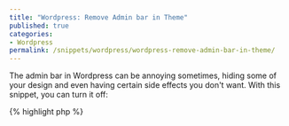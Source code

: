 ```yaml
---
title: "Wordpress: Remove Admin bar in Theme"
published: true
categories:
- Wordpress
permalink: /snippets/wordpress/wordpress-remove-admin-bar-in-theme/
---
```


The admin bar in Wordpress can be annoying sometimes, hiding some of your design and even having certain side effects you don't want. With this snippet, you can turn it off:

{% highlight php %}
<?
function my_function_admin_bar() {
  return false;
}

add_filter( 'show_admin_bar' , 'my_function_admin_bar');
{% endhighlight %}

Add this part to your `functions.php` or include it in a seperate plugin
